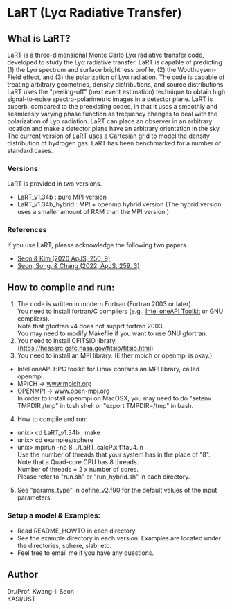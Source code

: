 # LaRT (Ly&alpha; Radiative Transfer)

## What is LaRT?
LaRT is a three-dimensional Monte Carlo Ly&alpha; radiative transfer code, developed to study the Ly&alpha; radiative transfer. LaRT is capable of predicting (1) the Ly&alpha; spectrum and surface brightness profile, (2) the Wouthuysen-Field effect, and (3) the polarization of Ly&alpha; radiation. The code is capable of treating arbitrary geometries, density distributions, and source distributions. LaRT uses the "peeling-off" (next event estimation) technique to obtain high signal-to-noise spectro-polarimetric images in a detector plane. LaRT is superb, compared to the preexisting codes, in that it uses a smoothly and seamlessly varying phase function as frequency changes to deal with the polarization of Ly&alpha; radiation. LaRT can place an observer in an arbitrary location and make a detector plane have an arbitrary orientation in the sky. The current version of LaRT uses a Cartesian grid to model the density distribution of hydrogen gas. LaRT has been benchmarked for a number of standard cases.

### Versions
LaRT is provided in two versions.
  - LaRT_v1.34b : pure MPI version
  - LaRT_v1.34b_hybrid : MPI + openmp hybrid version (The hybrid version uses a smaller amount of RAM than the MPI version.)

### References
If you use LaRT, please acknowledge the following two papers.
  - [Seon & Kim (2020 ApJS, 250, 9)](https://ui.adsabs.harvard.edu/abs/2020ApJS..250....9S/abstract)
  - [Seon, Song, & Chang (2022, ApJS, 259, 3)](https://ui.adsabs.harvard.edu/abs/2022ApJS..259....3S/abstract)

## How to compile and run:

1. The code is written in modern Fortran (Fortran 2003 or later).\
      You need to install fortran/C compilers (e.g., [Intel oneAPI Toolkit](https://www.intel.com/content/www/us/en/developer/tools/oneapi/toolkits.html#hpc-kit) or GNU compilers).\
      Note that gfortran v4 does not supprt fortran 2003.\
      You may need to modify Makefile if you want to use GNU gfortran.
2. You need to install CFITSIO library.\
(https://heasarc.gsfc.nasa.gov/fitsio/fitsio.html)
3. You need to install an MPI library. (Either mpich or openmpi is okay.)
  - Intel oneAPI HPC toolkit for Linux contains an MPI library, called openmpi.
  - MPICH   -> www.mpich.org
  - OPENMPI -> www.open-mpi.org \
   In order to install openmpi on MacOSX, you may need to do "setenv TMPDIR /tmp" in tcsh shell or "export TMPDIR=/tmp" in bash.
4. How to compile and run:
  - unix> cd LaRT_v1.34b ; make
  - unix> cd examples/sphere
  - unix> mpirun -np 8 ../LaRT_calcP.x t1tau4.in \
      Use the number of threads that your system has in the place of "8". \
      Note that a Quad-core CPU has 8 threads. \
      Number of threads = 2 x number of cores. \
      Please refer to "run.sh" or "run_hybrid.sh" in each directory.
5. See "params_type" in define_v2.f90 for the default values of the input parameters.

### Setup a model & Examples:
  - Read README_HOWTO in each directory
  - See the example directory in each version. Examples are located under the directories, sphere, slab, etc.
  - Feel free to email me if you have any questions.


## Author
Dr./Prof. Kwang-Il Seon \
KASI/UST
